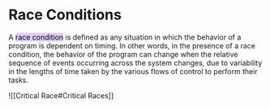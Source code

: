 # Race Conditions

A <mark style="background: #D2B3FFA6;">race condition</mark> is defined as any situation in which the behavior of a program is dependent on timing. In other words, in the presence of a race condition, the behavior of the program can change when the relative sequence of events occurring across the system changes, due to variability in the lengths of time taken by the various flows of control to perform their tasks.

![[Critical Race#Critical Races]]